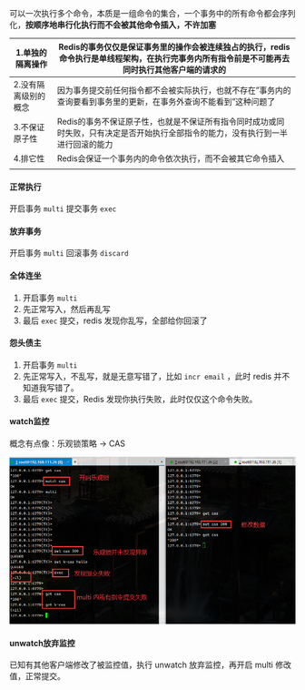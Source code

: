 
可以一次执行多个命令，本质是一组命令的集合，一个事务中的所有命令都会序列化，**按顺序地串行化执行而不会被其他命令插入，不许加塞**

| 1.单独的隔离操作   | Redis的事务仅仅是保证事务里的操作会被连续独占的执行，redis命令执行是单线程架构，在执行完事务内所有指令前是不可能再去同时执行其他客户端的请求的 |
| ----------- | ---------------------------------------------------------------------------- |
| 2.没有隔离级别的概念 | 因为事务提交前任何指令都不会被实际执行，也就不存在”事务内的查询要看到事务里的更新，在事务外查询不能看到”这种问题了                   |
| 3.不保证原子性    | Redis的事务不保证原子性，也就是不保证所有指令同时成功或同时失败，只有决定是否开始执行全部指令的能力，没有执行到一半进行回滚的能力          |
| 4.排它性       | Redis会保证一个事务内的命令依次执行，而不会被其它命令插入                                              |
|             |                                                                              |

#### 正常执行

开启事务 `multi`  提交事务 `exec`

#### 放弃事务

开启事务 `multi`  回滚事务 `discard`

#### 全体连坐

1. 开启事务 `multi`
2. 先正常写入，然后再乱写
3. 最后 `exec` 提交，redis 发现你乱写，全部给你回滚了

#### 怨头债主

1. 开启事务 `multi`
2. 先正常写入，不乱写，就是无意写错了，比如 `incr email` ，此时 redis 并不知道我写错了。
3. 最后 `exec` 提交，Redis 发现你执行失败，此时仅仅这个命令失败。

#### watch监控

概念有点像：乐观锁策略 -> CAS

![](./images/Pasted%20image%2020240730230838.png)

#### unwatch放弃监控

已知有其他客户端修改了被监控值，执行 unwatch 放弃监控，再开启 multi 修改值，正常提交。
